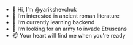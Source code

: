 - 👋 Hi, I’m @yarikshevchuk
- 👀 I’m interested in ancient roman literature
- 🌱 I’m currently learning backend
- 💞️ I’m looking for an army to invade Etruscans 
- 📫 Your heart will find me when you're ready

<!---
yarikshevchuk/yarikshevchuk is a ✨ special ✨ repository because its `README.md` (this file) appears on your GitHub profile.
You can click the Preview link to take a look at your changes.
--->
